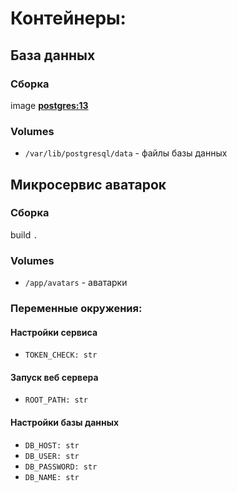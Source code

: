 # Контейнеры:
## База данных
### Сборка
image **[postgres:13](https://hub.docker.com/_/postgres)**
### Volumes
- `/var/lib/postgresql/data` - файлы базы данных
## Микросервис аватарок
### Сборка 
build `.`
### Volumes
- `/app/avatars` - аватарки 
### Переменные окружения:
#### Настройки сервиса
- `TOKEN_CHECK: str`
#### Запуск веб сервера
- `ROOT_PATH: str`
#### Настройки базы данных
- `DB_HOST: str`
- `DB_USER: str`
- `DB_PASSWORD: str`
- `DB_NAME: str`
